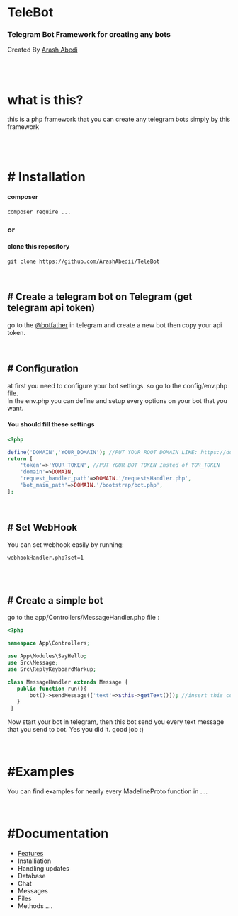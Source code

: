 # TeleBot
### Telegram Bot Framework for creating any bots 

Created By [Arash Abedi](https://arashabedi.com)

<br/>
<br/>

# what is this?
this is a php framework that you can create any telegram bots simply by this framework

<br/>
<br/>

# # Installation

#### composer
```
composer require ...
```
### or

#### clone this repository
```
git clone https://github.com/ArashAbedii/TeleBot
```

<br/>

## # Create a telegram bot on Telegram (get telegram api token)
go to the [@botfather](https://t.me/botfather) in telegram and create a new bot
then copy your api token.

<br/>

## # Configuration

at first you need to configure your bot settings. so go to the config/env.php file. <br/>
In the env.php you can define and setup every options on your bot that you want.

#### You should fill these settings

```php
<?php

define('DOMAIN','YOUR_DOMAIN'); //PUT YOUR ROOT DOMAIN LIKE: https://domain.com/mybot
return [
    'token'=>'YOUR_TOKEN', //PUT YOUR BOT TOKEN Insted of YOR_TOKEN
    'domain'=>DOMAIN,
    'request_handler_path'=>DOMAIN.'/requestsHandler.php',
    'bot_main_path'=>DOMAIN.'/bootstrap/bot.php',
];

```

<br/>

## # Set WebHook

You can set webhook easily by running: <br/>

```
webhookHandler.php?set=1
```

<br/>
<br/>

## # Create a simple bot

go to the app/Controllers/MessageHandler.php file :


```php
<?php

namespace App\Controllers;

use App\Modules\SayHello;
use Src\Message;
use Src\ReplyKeyboardMarkup;

class MessageHandler extends Message {
   public function run(){
       bot()->sendMessage(['text'=>$this->getText()]); //insert this code
   }
 }

```

Now start your bot in telegram, then this bot send you every text message that you send to bot. Yes you did it. good job :)

<br/>

# #Examples 

You can find examples for nearly every MadelineProto function in
....

<br/>

# #Documentation

* [Features](../v1/features.md)
* Installiation
* Handling updates
* Database
* Chat
* Messages
* Files
* Methods
....
